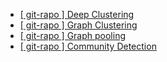* <a href = "https://github.com/zhoushengisnoob/DeepClustering"> [ git-rapo ] Deep Clustering </a>
* <a href = "https://github.com/yueliu1999/Awesome-Deep-Graph-Clustering"> [ git-rapo ] Graph Clustering  </a>
* <a href = "https://github.com/LiuChuang0059/graph-pooling-papers"> [ git-rapo ] Graph pooling </a>
* <a href = "https://github.com/FanzhenLiu/Awesome-Deep-Community-Detection"> [ git-rapo ] Community Detection </a>
